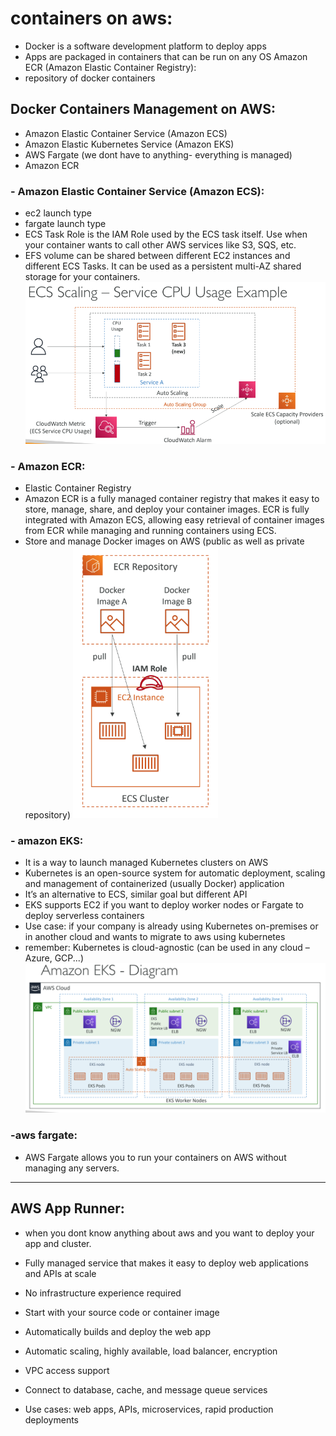 # containers on aws:

- Docker is a software development platform to deploy apps
- Apps are packaged in containers that can be run on any OS
Amazon ECR (Amazon Elastic Container Registry):
- repository of docker containers

## Docker Containers Management on AWS:
- Amazon Elastic Container Service (Amazon ECS)
- Amazon Elastic Kubernetes Service (Amazon EKS)
- AWS Fargate (we dont have to anything- everything is managed)
- Amazon ECR

### - Amazon Elastic Container Service (Amazon ECS):
- ec2 launch type 
- fargate launch type
- ECS Task Role is the IAM Role used by the ECS task itself. Use when your container wants to call other AWS services like S3, SQS, etc.
- EFS volume can be shared between different EC2 instances and different ECS Tasks. It can be used as a persistent multi-AZ shared storage for your containers.
![ec2-scaling](img/40.png)

### - Amazon ECR:
- Elastic Container Registry
- Amazon ECR is a fully managed container registry that makes it easy to store, manage, share, and deploy your container images. ECR is fully integrated with Amazon ECS, allowing easy retrieval of container images from ECR while managing and running containers using ECS.
- Store and manage Docker images on AWS (public as well as private repository)
![ecr](img/41.png)

### - amazon EKS:
- It is a way to launch managed Kubernetes clusters on AWS
- Kubernetes is an open-source system for automatic deployment, scaling and management of containerized (usually Docker) application
- It’s an alternative to ECS, similar goal but different API
- EKS supports EC2 if you want to deploy worker nodes or Fargate to deploy serverless containers
- Use case: if your company is already using Kubernetes on-premises or in another cloud and wants to migrate to aws using kubernetes
- remember: Kubernetes is cloud-agnostic (can be used in any cloud – Azure, GCP...)
![eks](img/42.png)

### -aws fargate:
- AWS Fargate allows you to run your containers on AWS without managing any servers.
---
## AWS App Runner:
- when you dont know anything about aws and you want to deploy your app and cluster.
- Fully managed service that makes it easy to deploy web
applications and APIs at scale
- No infrastructure experience required
- Start with your source code or container image
- Automatically builds and deploy the web app
- Automatic scaling, highly available, load balancer, encryption
- VPC access support
- Connect to database, cache, and message queue services

- Use cases: web apps, APIs, microservices, rapid production
deployments
